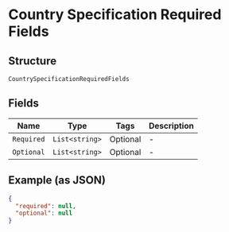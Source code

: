 
# Country Specification Required Fields

## Structure

`CountrySpecificationRequiredFields`

## Fields

| Name | Type | Tags | Description |
|  --- | --- | --- | --- |
| `Required` | `List<string>` | Optional | - |
| `Optional` | `List<string>` | Optional | - |

## Example (as JSON)

```json
{
  "required": null,
  "optional": null
}
```

